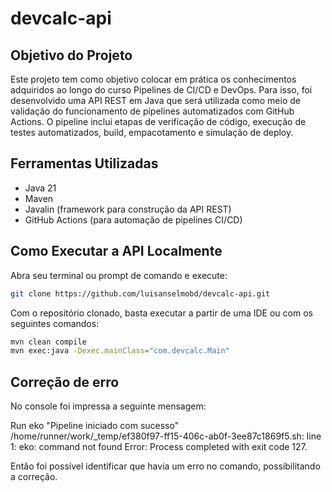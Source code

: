 # devcalc-api

## Objetivo do Projeto

Este projeto tem como objetivo colocar em prática os conhecimentos adquiridos ao longo do curso Pipelines de CI/CD e DevOps. Para isso, foi desenvolvido uma API REST em Java que será utilizada como meio de validação do funcionamento de pipelines automatizados com GitHub Actions. O pipeline inclui etapas de verificação de código, execução de testes automatizados, build, empacotamento e simulação de deploy.

## Ferramentas Utilizadas

- Java 21  
- Maven  
- Javalin (framework para construção da API REST)  
- GitHub Actions (para automação de pipelines CI/CD)

## Como Executar a API Localmente

Abra seu terminal ou prompt de comando e execute:

```bash
git clone https://github.com/luisanselmobd/devcalc-api.git
```

Com o repositório clonado, basta executar a partir de uma IDE ou com os seguintes comandos:

```bash
mvn clean compile
mvn exec:java -Dexec.mainClass="com.devcalc.Main"
```

## Correção de erro

No console foi impressa a seguinte mensagem: 

Run eko "Pipeline iniciado com sucesso"
/home/runner/work/_temp/ef380f97-ff15-406c-ab0f-3ee87c1869f5.sh: line 1: eko: command not found
Error: Process completed with exit code 127.

Então foi possível identificar que havia um erro no comando, possibilitando a correção.